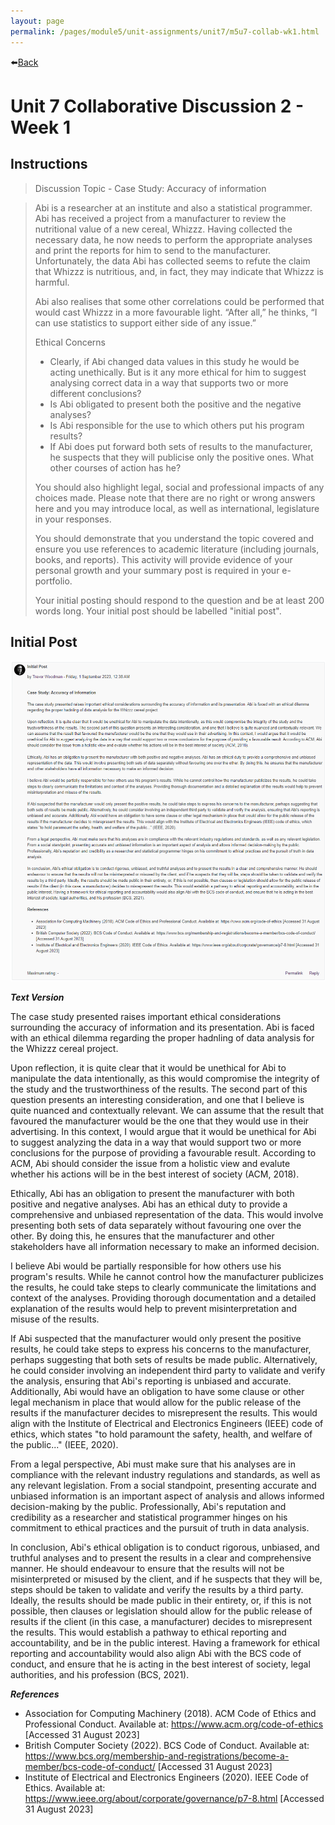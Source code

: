 ```yaml
---
layout: page
permalink: /pages/module5/unit-assignments/unit7/m5u7-collab-wk1.html
---
```


⬅️[Back](/pages/module5/unit-assignments/unit7/m5u7.html)

# Unit 7 Collaborative Discussion 2 - Week 1

## Instructions

>Discussion Topic - Case Study: Accuracy of information

>Abi is a researcher at an institute and also a statistical programmer. Abi has received a project from a manufacturer to review the nutritional value of a new cereal, Whizzz. Having collected the necessary data, he now needs to perform the appropriate analyses and print the reports for him to send to the manufacturer. Unfortunately, the data Abi has collected seems to refute the claim that Whizzz is nutritious, and, in fact, they may indicate that Whizzz is harmful.
>
>Abi also realises that some other correlations could be performed that would cast Whizzz in a more favourable light. “After all,” he thinks, “I can use statistics to support either side of any issue.”
>
>Ethical Concerns
>
>- Clearly, if Abi changed data values in this study he would be acting unethically. But is it any more ethical for him to suggest analysing correct data in a way that supports two or more different conclusions?
>- Is Abi obligated to present both the positive and the negative analyses?
>- Is Abi responsible for the use to which others put his program results?
>- If Abi does put forward both sets of results to the manufacturer, he suspects that they will publicise only the positive ones. What other courses of action has he?
>
>You should also highlight legal, social and professional impacts of any choices made. Please note that there are no right or wrong answers here and you may introduce local, as well as international, legislature in your responses.
>
>You should demonstrate that you understand the topic covered and ensure you use references to academic literature (including journals, books, and reports). This activity will provide evidence of your personal growth and your summary post is required in your e-portfolio.
>
>Your initial posting should respond to the question and be at least 200 words long. Your initial post should be labelled "initial post".


## Initial Post


![TW Initial Post Unit 7 Collab](initial_post.png)

__*Text Version*__

The case study presented raises important ethical considerations surrounding the accuracy of information and its presentation. Abi is faced with an ethical dilemma regarding the proper hadnling of data analysis for the Whizzz cereal project.

Upon reflection, it is quite clear that it would be unethical for Abi to manipulate the data intentionally, as this would compromise the integrity of the study and the trustworthiness of the results. The second part of this question presents an interesting consideration, and one that I believe is quite nuanced and contextually relevant. We can assume that the result that favoured the manufacturer would be the one that they would use in their advertising. In this context, I would argue that it would be unethical for Abi to suggest analyzing the data in a way that would support two or more conclusions for the purpose of providing a favourable result. According to ACM, Abi should consider the issue from a holistic view and evalute whether his actions will be in the best interest of society (ACM, 2018).

Ethically, Abi has an obligation to present the manufacturer with both positive and negative analyses. Abi has an ethical duty to provide a comprehensive and unbiased representation of the data. This would involve presenting both sets of data separately without favouring one over the other. By doing this, he ensures that the manufacturer and other stakeholders have all information necessary to make an informed decision.

I believe Abi would be partially responsible for how others use his program's results. While he cannot control how the manufacturer publicizes the results, he could take steps to clearly communicate the limitations and context of the analyses. Providing thorough documentation and a detailed explanation of the results would help to prevent misinterpretation and misuse of the results.

If Abi suspected that the manufacturer would only present the positive results, he could take steps to express his concerns to the manufacturer, perhaps suggesting that both sets of results be made public. Alternatively, he could consider involving an independent third party to validate and verify the analysis, ensuring that Abi's reporting is unbiased and accurate. Additionally, Abi would have an obligation to have some clause or other legal mechanism in place that would allow for the public release of the results if the manufacturer decides to misrepresent the results. This would align with the Institute of Electrical and Electronics Engineers (IEEE) code of ethics, which states "to hold paramount the safety, health, and welfare of the public..." (IEEE, 2020).

From a legal perspective, Abi must make sure that his analyses are in compliance with the relevant industry regulations and standards, as well as any relevant legislation. From a social standpoint, presenting accurate and unbiased information is an important aspect of analysis and allows informed decision-making by the public. Professionally, Abi's reputation and credibility as a researcher and statistical programmer hinges on his commitment to ethical practices and the pursuit of truth in data analysis.

In conclusion, Abi's ethical obligation is to conduct rigorous, unbiased, and truthful analyses and to present the results in a clear and comprehensive manner. He should endeavour to ensure that the results will not be misinterpreted or misused by the client, and if he suspects that they will be, steps should be taken to validate and verify the results by a third party. Ideally, the results should be made public in their entirety, or, if this is not possible, then clauses or legislation should allow for the public release of results if the client (in this case, a manufacturer) decides to misrepresent the results. This would establish a pathway to ethical reporting and accountability, and be in the public interest. Having a framework for ethical reporting and accountability would also align Abi with the BCS code of conduct, and ensure that he is acting in the best interest of society, legal authorities, and his profession (BCS, 2021).

__*References*__

- Association for Computing Machinery (2018). ACM Code of Ethics and Professional Conduct. Available at: https://www.acm.org/code-of-ethics [Accessed 31 August 2023]
- British Computer Society (2022). BCS Code of Conduct. Available at: https://www.bcs.org/membership-and-registrations/become-a-member/bcs-code-of-conduct/ [Accessed 31 August 2023]
- Institute of Electrical and Electronics Engineers (2020). IEEE Code of Ethics. Available at: https://www.ieee.org/about/corporate/governance/p7-8.html [Accessed 31 August 2023]
